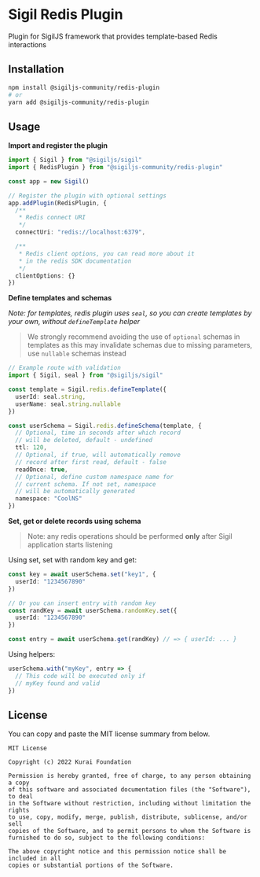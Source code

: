 # Sigil Redis Plugin

Plugin for SigilJS framework that provides template-based Redis interactions


## Installation

```bash
npm install @sigiljs-community/redis-plugin
# or
yarn add @sigiljs-community/redis-plugin
```


## Usage

**Import and register the plugin**

```typescript
import { Sigil } from "@sigiljs/sigil"
import { RedisPlugin } from "@sigiljs-community/redis-plugin"

const app = new Sigil()

// Register the plugin with optional settings
app.addPlugin(RedisPlugin, {
  /**
   * Redis connect URI
   */
  connectUri: "redis://localhost:6379",

  /**
   * Redis client options, you can read more about it
   * in the redis SDK documentation
   */
  clientOptions: {}
})
```

**Define templates and schemas**

_Note: for templates, redis plugin uses `seal`, so you can create
templates by your own, without `defineTemplate` helper_

> We strongly recommend avoiding the use of `optional` 
> schemas in templates as this may invalidate 
> schemas due to missing parameters, 
> use `nullable` schemas instead

```typescript
// Example route with validation
import { Sigil, seal } from "@sigiljs/sigil"

const template = Sigil.redis.defineTemplate({
  userId: seal.string,
  userName: seal.string.nullable
})

const userSchema = Sigil.redis.defineSchema(template, {
  // Optional, time in seconds after which record
  // will be deleted, default - undefined
  ttl: 120,
  // Optional, if true, will automatically remove
  // record after first read, default - false
  readOnce: true,
  // Optional, define custom namespace name for
  // current schema. If not set, namespace
  // will be automatically generated
  namespace: "CoolNS"
})

```

**Set, get or delete records using schema**

> Note: any redis operations should be performed **only** after
> Sigil application starts listening

Using set, set with random key and get:
```typescript
const key = await userSchema.set("key1", {
  userId: "1234567890"
})

// Or you can insert entry with random key
const randKey = await userSchema.randomKey.set({
  userId: "1234567890"
})

const entry = await userSchema.get(randKey) // => { userId: ... }
```

Using helpers:
```typescript
userSchema.with("myKey", entry => {
  // This code will be executed only if
  // myKey found and valid
})
```

## License

You can copy and paste the MIT license summary from below.

```text
MIT License

Copyright (c) 2022 Kurai Foundation

Permission is hereby granted, free of charge, to any person obtaining a copy
of this software and associated documentation files (the "Software"), to deal
in the Software without restriction, including without limitation the rights
to use, copy, modify, merge, publish, distribute, sublicense, and/or sell
copies of the Software, and to permit persons to whom the Software is
furnished to do so, subject to the following conditions:

The above copyright notice and this permission notice shall be included in all
copies or substantial portions of the Software.
```

